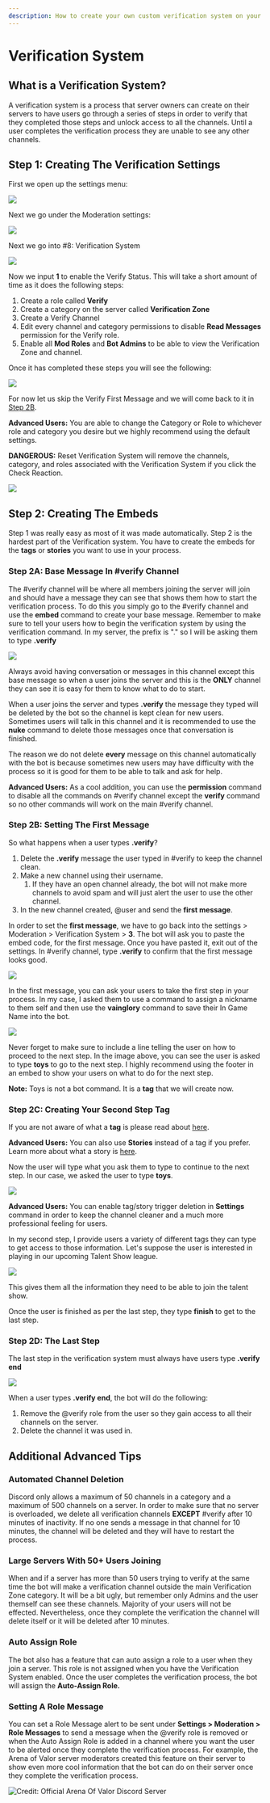```yaml
---
description: How to create your own custom verification system on your server?
---
```


# Verification System

## What is a Verification System?

A verification system is a process that server owners can create on their servers to have users go through a series of steps in order to verify that they completed those steps and unlock access to all the channels. Until a user completes the verification process they are unable to see any other channels.

## Step 1: Creating The Verification Settings

First we open up the settings menu:

![](.gitbook/assets/image%20%2815%29.png)

Next we go under the Moderation settings:

![](.gitbook/assets/image%20%2817%29.png)

Next we go into \#8: Verification System

![](.gitbook/assets/image%20%284%29.png)

Now we input **1** to enable the Verify Status. This will take a short amount of time as it does the following steps:

1. Create a role called **Verify**
2. Create a category on the server called **Verification Zone**
3. Create a Verify Channel
4. Edit every channel and category permissions to disable **Read Messages** permission for the Verify role.
5. Enable all **Mod Roles**  and  **Bot Admins** to be able to view the Verification Zone and channel.

Once it has completed these steps you will see the following:

![](.gitbook/assets/image%20%283%29.png)

For now let us skip the Verify First Message and we will come back to it in [Step 2B](verification-system.md#step-2b-setting-the-first-message).

**Advanced Users:** You are able to change the Category or Role to whichever role and category you desire but we highly recommend using the default settings.

**DANGEROUS:** Reset Verification System will remove the channels, category, and roles associated with the Verification System if you click the Check Reaction.

![](.gitbook/assets/image%20%2810%29.png)

## Step 2: Creating The Embeds

Step 1 was really easy as most of it was made automatically. Step 2 is the hardest part of the Verification system. You have to create the embeds for the **tags** or **stories** you want to use in your process.

### Step 2A: Base Message In \#verify Channel

The \#verify channel will be where all members joining the server will join and should have a message they can see that shows them how to start the verification process. To do this you simply go to the \#verify channel and use the **embed** command to create your base message. Remember to make sure to tell your users how to begin the verification system by using the verification command. In my server, the prefix is "." so I will be asking them to type **.verify**

![](.gitbook/assets/image%20%289%29.png)

Always avoid having conversation or messages in this channel except this base message so when a user joins the server and this is the **ONLY** channel they can see it is easy for them to know what to do to start.

When a user joins the server and types **.verify** the message they typed will be deleted by the bot so the channel is kept clean for new users. Sometimes users will talk in this channel and it is recommended to use the **nuke** command to delete those messages once that conversation is finished.

The reason we do not delete **every** message on this channel automatically with the bot is because sometimes new users may have difficulty with the process so it is good for them to be able to talk and ask for help.

**Advanced Users:** As a cool addition, you can use the **permission** command to disable all the commands on \#verify channel except the **verify** command so no other commands will work on the main \#verify channel.

### Step 2B: Setting The First Message

So what happens when a user types **.verify**?

1. Delete the **.verify** message the user typed in \#verify to keep the channel clean.
2. Make a new channel using their username.
   1. If they have an open channel already, the bot will not make more channels to avoid spam and will just alert the user to use the other channel.
3. In the new channel created, @user and send the **first message**.

In order to set the **first message**, we have to go back into the settings &gt; Moderation &gt; Verification System &gt; **3**. The bot will ask you to paste the embed code, for the first message. Once you have pasted it, exit out of the settings. In \#verify channel, type **.verify** to confirm that the first message looks good.

![](.gitbook/assets/image%20%281%29.png)

In the first message, you can ask your users to take the first step in your process. In my case, I asked them to use a command to assign a nickname to them self and then use the **vainglory** command to save their In Game Name into the bot.

![](.gitbook/assets/image%20%282%29.png)

Never forget to make sure to include a line telling the user on how to proceed to the next step. In the image above, you can see the user is asked to type **toys** to go to the next step. I highly recommend using the footer in an embed to show your users on what to do for the next step.

**Note:** Toys is not a bot command. It is a **tag** that we will create now.

### Step 2C: Creating Your Second Step Tag

If you are not aware of what a **tag** is please read about [here](commands/utility/tag.md).

**Advanced Users:** You can also use **Stories** instead of a tag if you prefer. Learn more about what a story is [here](commands/utility/stories.md).

Now the user will type what you ask them to type to continue to the next step. In our case, we asked the user to type **toys**.

![](.gitbook/assets/image.png)

**Advanced Users:** You can enable tag/story trigger deletion in **Settings** command in order to keep the channel cleaner and a much more professional feeling for users.

In my second step, I provide users a variety of different tags they can type to get access to those information. Let's suppose the user is interested in playing in our upcoming Talent Show league.

![](.gitbook/assets/image%20%287%29.png)

This gives them all the information they need to be able to join the talent show.

Once the user is finished as per the last step, they type **finish** to get to the last step.

### Step 2D: The Last Step

The last step in the verification system must always have users type **.verify end**

![](.gitbook/assets/image%20%2819%29.png)

When a user types **.verify end**, the bot will do the following:

1. Remove the @verify role from the user so they gain access to all their channels on the server.
2. Delete the channel it was used in.

## Additional Advanced Tips

### Automated Channel Deletion

Discord only allows a maximum of 50 channels in a category and a maximum of 500 channels on a server. In order to make sure that no server is overloaded, we delete all verification channels **EXCEPT** \#verify after 10 minutes of inactivity. If no one sends a message in that channel for 10 minutes, the channel will be deleted and they will have to restart the process.

### Large Servers With 50+ Users Joining

When and if a server has more than 50 users trying to verify at the same time the bot will make a verification channel outside the main Verification Zone category. It will be a bit ugly, but remember only Admins and the user themself can see these channels. Majority of your users will not be effected. Nevertheless, once they complete the verification the channel will delete itself or it will be deleted after 10 minutes.

### Auto Assign Role

The bot also has a feature that can auto assign a role to a user when they join a server. This role is not assigned when you have the Verification System enabled. Once the user completes the verification process, the bot will assign the **Auto-Assign Role.**

### Setting A Role Message

You can set a Role Message alert to be sent under **Settings &gt; Moderation &gt; Role Messages** to send a message when the @verify role is removed or when the Auto Assign Role is added in a channel where you want the user to be alerted once they complete the verification process. For example, the Arena of Valor server moderators created this feature on their server to show even more cool information that the bot can do on their server once they complete the verification process.

![Credit: Official Arena Of Valor Discord Server](.gitbook/assets/image%20%2812%29.png)


